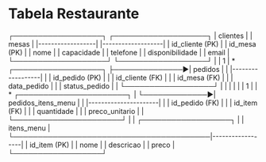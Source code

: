 # Tabela Restaurante

┌──────────────────┐     ┌───────────────────┐
|     clientes     |     |       mesas       |
|------------------|     |-------------------|
| id_cliente (PK)  |     | id_mesa (PK)      |
| nome             |     | capacidade        |
| telefone         |     | disponibilidade   |
| email            |     └───────────────────┘
└──────────────────┘
          |
          | 1
          |       *       ┌──────────────────┐
          ├──────────────►|      pedidos     |
          |               |------------------|
          |               | id_pedido (PK)   |
          |               | id_cliente (FK)  |
          |               | id_mesa (FK)     |
          |               | data_pedido      |
          |               | status_pedido    |
          |               └──────────────────┘
          |                         |
          |                         |
          |                         | 1
          |                         |       *      ┌──────────────────────┐
          |                         └─────────────►|   pedidos_itens_menu |
          |                                        |----------------------|
          |                                        | id_pedido (FK)       |
          |                                        | id_item (FK)         |
          |                                        | quantidade           |
          |                                        | preco_unitario       |
          |                                        └──────────────────────┘
          |
          |                                        ┌──────────────────┐
          |                                        |    itens_menu    |
          └────────────────────────────────────────|------------------|
                                                   | id_item (PK)     |
                                                   | nome             |
                                                   | descricao        |
                                                   | preco            |
                                                   └──────────────────┘
